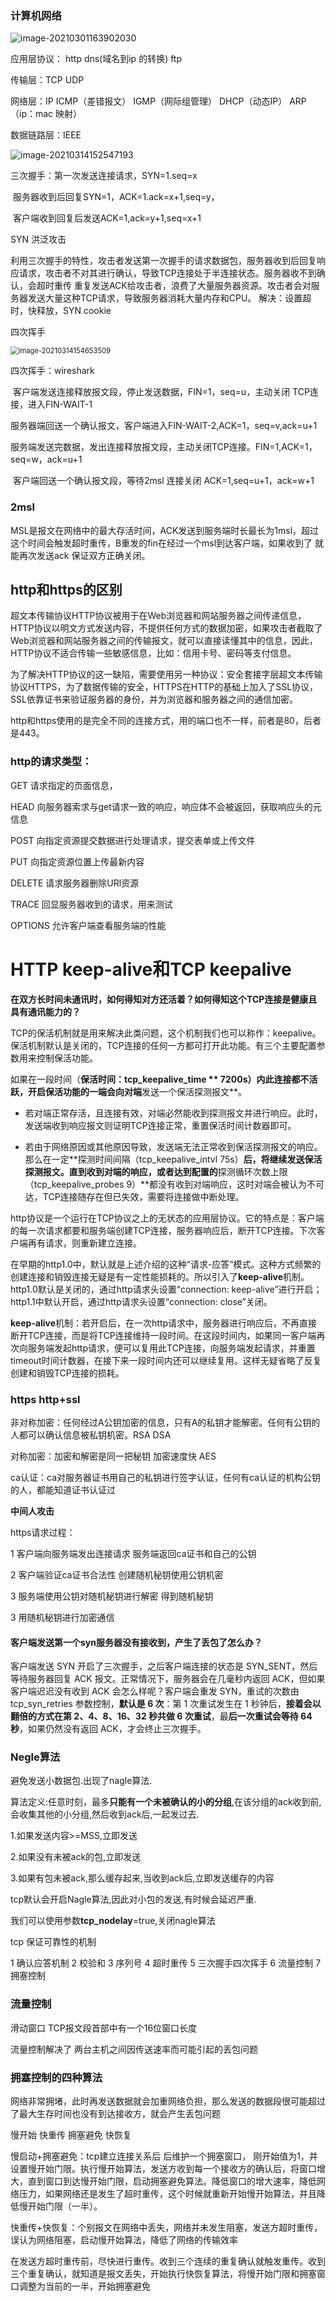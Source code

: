 ### 计算机网络

![image-20210301163902030](C:\Users\wwwwwwl\AppData\Roaming\Typora\typora-user-images\image-20210301163902030.png)



应用层协议： http dns(域名到ip 的转换) ftp 

传输层：TCP UDP	

网络层：IP ICMP（差错报文） IGMP（网际组管理） DHCP（动态IP） ARP（ip：mac 映射）

数据链路层：IEEE 





![image-20210314152547193](C:\Users\wwwwwwl\AppData\Roaming\Typora\typora-user-images\image-20210314152547193.png)



三次握手：第一次发送连接请求，SYN=1.seq=x

​					服务器收到后回复SYN=1，ACK=1.ack=x+1,seq=y，

​					客户端收到回复后发送ACK=1,ack=y+1,seq=x+1

SYN 洪泛攻击

利用三次握手的特性，攻击者发送第一次握手的请求数据包，服务器收到后回复响应请求，攻击者不对其进行确认，导致TCP连接处于半连接状态。服务器收不到确认，会超时重传 重复发送ACK给攻击者，浪费了大量服务器资源。攻击者会对服务器发送大量这种TCP请求，导致服务器消耗大量内存和CPU。  解决：设置超时，快释放，SYN cookie



四次挥手

 <img src="C:\Users\wwwwwwl\AppData\Roaming\Typora\typora-user-images\image-20210314154653509.png" alt="image-20210314154653509" style="zoom:80%;" />

四次挥手：wireshark

​				客户端发送连接释放报文段，停止发送数据，FIN=1，seq=u，主动关闭 TCP连接，进入FIN-WAIT-1

​				服务器端回送一个确认报文，客户端进入FIN-WAIT-2,ACK=1，seq=v,ack=u+1

​				服务端发送完数据，发出连接释放报文段，主动关闭TCP连接。FIN=1,ACK=1，seq=w，ack=u+1

​				客户端回送一个确认报文段，等待2msl 连接关闭 ACK=1,seq=u+1，ack=w+1

### 2msl

MSL是报文在网络中的最大存活时间，ACK发送到服务端时长最长为1msl，超过这个时间会触发超时重传，B重发的fin在经过一个msl到达客户端，如果收到了 就能再次发送ack 保证双方正确关闭。



## http和https的区别

超文本传输协议HTTP协议被用于在Web浏览器和网站服务器之间传递信息，HTTP协议以明文方式发送内容，不提供任何方式的数据加密，如果攻击者截取了Web浏览器和网站服务器之间的传输报文，就可以直接读懂其中的信息，因此，HTTP协议不适合传输一些敏感信息，比如：信用卡号、密码等支付信息。

为了解决HTTP协议的这一缺陷，需要使用另一种协议：安全套接字层超文本传输协议HTTPS，为了数据传输的安全，HTTPS在HTTP的基础上加入了SSL协议，SSL依靠证书来验证服务器的身份，并为浏览器和服务器之间的通信加密。

http和https使用的是完全不同的连接方式，用的端口也不一样，前者是80，后者是443。



### http的请求类型：

GET 请求指定的页面信息，

HEAD 向服务器索求与get请求一致的响应，响应体不会被返回，获取响应头的元信息

POST 向指定资源提交数据进行处理请求，提交表单或上传文件

PUT 向指定资源位置上传最新内容

DELETE 请求服务器删除URl资源

TRACE 回显服务器收到的请求，用来测试

OPTIONS 允许客户端查看服务端的性能





# HTTP keep-alive和TCP keepalive

**在双方长时间未通讯时，如何得知对方还活着？如何得知这个TCP连接是健康且具有通讯能力的？**

TCP的保活机制就是用来解决此类问题，这个机制我们也可以称作：keepalive。保活机制默认是关闭的，TCP连接的任何一方都可打开此功能。有三个主要配置参数用来控制保活功能。

如果在一段时间（**保活时间：tcp_keepalive_time ** 7200s）内此连接都不活跃，开启保活功能的一端会向对端**发送一个保活探测报文**。

- 若对端正常存活，且连接有效，对端必然能收到探测报文并进行响应。此时，发送端收到响应报文则证明TCP连接正常，重置保活时间计数器即可。

- 若由于网络原因或其他原因导致，发送端无法正常收到保活探测报文的响应。那么在一定**探测时间间隔（tcp_keepalive_intvl  75s）**后，将继续发送保活探测报文。直到收到对端的响应，或者达到配置的**探测循环次数上限（tcp_keepalive_probes  9）**都没有收到对端响应，这时对端会被认为不可达，TCP连接随存在但已失效，需要将连接做中断处理。

  

http协议是一个运行在TCP协议之上的无状态的应用层协议。它的特点是：客户端的每一次请求都要和服务端创建TCP连接，服务器响应后，断开TCP连接。下次客户端再有请求，则重新建立连接。

在早期的http1.0中，默认就是上述介绍的这种“请求-应答”模式。这种方式频繁的创建连接和销毁连接无疑是有一定性能损耗的。所以引入了**keep-alive**机制。http1.0默认是关闭的，通过http请求头设置“connection: keep-alive”进行开启；http1.1中默认开启，通过http请求头设置“connection: close”关闭。

**keep-alive**机制：若开启后，在一次http请求中，服务器进行响应后，不再直接断开TCP连接，而是将TCP连接维持一段时间。在这段时间内，如果同一客户端再次向服务端发起http请求，便可以复用此TCP连接，向服务端发起请求，并重置timeout时间计数器，在接下来一段时间内还可以继续复用。这样无疑省略了反复创建和销毁TCP连接的损耗。



### https  http+ssl

非对称加密：任何经过A公钥加密的信息，只有A的私钥才能解密。任何有公钥的人都可以确认信息被私钥机密。RSA DSA

对称加密：加密和解密是同一把秘钥  加密速度快  AES	 

ca认证：ca对服务器证书用自己的私钥进行签字认证，任何有ca认证的机构公钥的人，都能知道证书认证过

**中间人攻击**

https请求过程：

1 客户端向服务端发出连接请求     服务端返回ca证书和自己的公钥

2 客户端验证ca证书合法性    创建随机秘钥使用公钥机密

3 服务端使用公钥对随机秘钥进行解密  得到随机秘钥 

3 用随机秘钥进行加密通信



#### 客户端发送第一个syn服务器没有接收到，产生了丢包了怎么办？

客户端发送 SYN 开启了三次握手，之后客户端连接的状态是 SYN_SENT，然后等待服务器回复 ACK 报文。正常情况下，服务器会在几毫秒内返回 ACK，但如果客户端迟迟没有收到 ACK 会怎么样呢？客户端会重发 SYN，重试的次数由 tcp_syn_retries 参数控制，**默认是 6 次**：第 1 次重试发生在 1 秒钟后，**接着会以翻倍的方式在第 2、4、8、16、32 秒共做 6 次重试**，最**后一次重试会等待 64 秒**，如果仍然没有返回 ACK，才会终止三次握手。



### Negle算法

避免发送小数据包.出现了nagle算法.

算法定义:任意时刻，最多**只能有一个未被确认的小的分组**,在该分组的ack收到前,会收集其他的小分组,然后收到ack后,一起发过去.

1.如果发送内容>=MSS,立即发送

2.如果没有未被ack的包,立即发送

3.如果有包未被ack,那么缓存起来,当收到ack后,立即发送缓存的内容

tcp默认会开启Nagle算法,因此对小包的发送,有时候会延迟严重.

我们可以使用参数**tcp_nodelay**=true,关闭nagle算法



tcp 保证可靠性的机制

1 确认应答机制 2 校验和 3 序列号 4 超时重传 5 三次握手四次挥手 6 流量控制 7 拥塞控制

### 流量控制

滑动窗口    TCP报文段首部中有一个16位窗口长度

流量控制解决了 两台主机之间因传送速率而可能引起的丢包问题

### 拥塞控制的四种算法

网络非常拥堵，此时再发送数据就会加重网络负担，那么发送的数据段很可能超过了最大生存时间也没有到达接收方，就会产生丢包问题

慢开始 快重传 拥塞避免 快恢复

慢启动+拥塞避免：tcp建立连接关系后 后维护一个拥塞窗口， 刚开始值为1，并设置慢开始门限。执行慢开始算法，发送方收到每一个接收方的确认后，将窗口增大，直到窗口到达慢开始门限，启动拥塞避免算法。降低窗口的增大速率，降低网络压力，如果网络还是发生了超时重传，这个时候就重新开始慢开始算法，并且降低慢开始门限（一半）。

快重传+快恢复：个别报文在网络中丢失，网络并未发生阻塞，发送方超时重传，误认为网络阻塞，启动慢开始算法，降低了网络的传输效率

​			 在发送方超时重传前，尽快进行重传。收到三个连续的重复确认就触发重传。收到三个重复确认，就知道是报文丢失，开始执行快恢复算法，将慢开始门限和拥塞窗口调整为当前的一半，开始拥塞避免